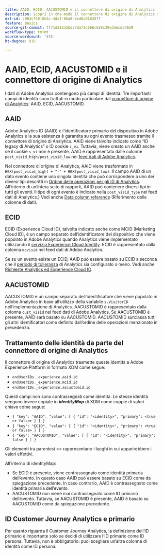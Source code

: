 ```yaml
---
title: AAID, ECID, AACUSTOMID e il connettore di origine di Analytics
description: Scopri in che modo il connettore di origine di Analytics si occupa dei campi di identità di Adobe Analytics.
exl-id: c983cf50-0b6c-4daf-86a8-bcd6c01628f7
feature: Basics
source-git-commit: ff71d21235bd37da73c0b6c628c395da6cda7659
workflow-type: tm+mt
source-wordcount: '571'
ht-degree: 91%

---
```


# AAID, ECID, AACUSTOMID e il connettore di origine di Analytics

I dati di Adobe Analytics contengono più campi di identità. Tre importanti campi di identità sono trattati in modo particolare dal [connettore di origine di Analytics](https://experienceleague.adobe.com/docs/experience-platform/sources/ui-tutorials/create/adobe-applications/analytics.html?lang=it): AAID, ECID, AACUSTOMID.

## AAID

Adobe Analytics ID (AAID) è l’identificatore primario del dispositivo in Adobe Analytics e la sua esistenza è garantita su ogni evento trasmesso tramite il connettore di origine di Analytics. AAID viene talvolta indicato come “ID legacy di Analytics” o ID cookie `s_vi`. Tuttavia, viene creato un AAID anche se il cookie `s_vi` non è presente. AAID è rappresentato dalle colonne `post_visid_high/post_visid_low` nei [feed dati di Adobe Analytics](https://experienceleague.adobe.com/docs/analytics/export/analytics-data-feed/data-feed-contents/datafeeds-reference.html?lang=it#columns%2C-descriptions%2C-and-data-types).

Nel connettore di origine di Analytics, AAID viene trasformato in `HEX(post_visid_high) + "-" + HEX(post_visid_low)`. Il campo AAID di un dato evento contiene una singola identità che può corrispondere a uno dei diversi tipi descritti in [Ordine delle operazioni per gli ID di Analytics](https://experienceleague.adobe.com/docs/id-service/using/reference/analytics-reference/analytics-order-of-operations.html?lang=it%5B%5D). All’interno di un’intera suite di rapporti, AAID può contenere diversi tipi in tutti gli eventi. Il tipo di ogni evento è indicato nella `post_visid_type` nei feed dati di Analytics.) Vedi anche [Data column reference](https://experienceleague.adobe.com/docs/analytics/export/analytics-data-feed/data-feed-contents/datafeeds-reference.html?lang=it) (Riferimento delle colonne di dati).

## ECID

ECID (Experience Cloud ID), talvolta indicato anche come MCID (Marketing Cloud ID), è un campo separato dell’identificatore del dispositivo che viene popolato in Adobe Analytics quando Analytics viene implementato utilizzando il [servizio Experience Cloud Identity](https://experienceleague.adobe.com/docs/id-service/using/implementation/setup-analytics.html?lang=it). ECID è rappresentato dalla colonna `mcvisid` nei feed dati di Adobe Analytics.

Se su un evento esiste un ECID, AAID può essere basato su ECID a seconda che il [periodo di tolleranza](https://experienceleague.adobe.com/docs/id-service/using/reference/analytics-reference/grace-period.html?lang=it) di Analytics sia configurato o meno. Vedi anche [Richieste Analytics ed Experience Cloud ID](https://experienceleague.adobe.com/docs/id-service/using/reference/analytics-reference/legacy-analytics.html?lang=it).

## AACUSTOMID

AACUSTOMID è un campo separato dell’identificatore che viene popolato in Adobe Analytics in base all’utilizzo della variabile `s.VisitorID` nell’implementazione di Analytics. AACUSTOMID è rappresentato dalla colonna `cust_visid` nei feed dati di Adobe Analytics. Se AACUSTOMID è presente, AAID sarà basato su AACUSTOMID. AACUSTOMID surclassa tutti gli altri identificatori come definito dall’ordine delle operazioni menzionato in precedenza.

## Trattamento delle identità da parte del connettore di origine di Analytics

Il connettore di origine di Analytics trasmette queste identità a Adobe Experience Platform in formato XDM come segue:

* `endUserIDs._experience.aaid.id`
* `endUserIDs._experience.mcid.id`
* `endUserIDs._experience.aacustomid.id`

Questi campi non sono contrassegnati come identità. Le stesse identità vengono invece copiate in **_identityMap_** di XDM come coppie di valori chiave come segue:

* `{ "key": "AAID", "value": [ { "id": "<identity>", "primary": <true or false> } ] }`
* `{ "key": "ECID", "value": [ { "id": "<identity>", "primary": <true or false> } ] }`
* `{ "key": "AACUSTOMID", "value": [ { "id": "<identity>", "primary": false } ] }`

Gli elementi tra parentesi &lt;> rappresentano i luoghi in cui apparirebbero i valori effettivi.

All’interno di identityMap:

* Se ECID è presente, viene contrassegnato come identità primaria dell’evento. In questo caso AAID può essere basato su ECID come da spiegazione precedente.
In caso contrario, AAID è contrassegnato come identità primaria dell’evento.
* AACUSTOMID non viene mai contrassegnato come ID primario dell’evento. Tuttavia, se AACUSTOMID è presente, AAID è basato su AACUSTOMID come da spiegazione precedente.

## ID Customer Journey Analytics e primario

Per quanto riguarda il Customer Journey Analytics, la definizione dell’ID primario è importante solo se decidi di utilizzare l’ID primario come ID persona. Tuttavia, non è obbligatorio: puoi scegliere un’altra colonna di identità come ID persona.
